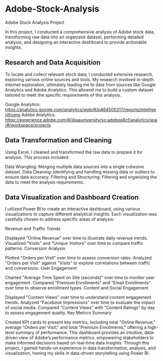 # Adobe-Stock-Analysis
Adobe Stock Analysis Project

In this project, I conducted a comprehensive analysis of Adobe stock data, transforming raw data into an organized dataset, performing detailed analysis, and designing an interactive dashboard to provide actionable insights.

## Research and Data Acquisition
To locate and collect relevant stock data, I conducted extensive research, exploring various online sources and tools. My research involved in-depth internet exploration, ultimately leading me to data from sources like Google Analytics and Adobe Analytics. This allowed me to build a custom dataset tailored to meet the specific requirements of this analysis.

Google Analytics: https://analytics.google.com/analytics/web/#/p464505317/reports/intelligenthome
Adobe Analytics: https://experience.adobe.com/#/@aauniversity/so:adobea8cf/analytics/spa/#/workspace/projects

## Data Transformation and Cleaning
Using Excel, I cleaned and transformed the raw data to prepare it for analysis. This process included:

Data Wrangling: Merging multiple data sources into a single cohesive dataset.
Data Cleaning: Identifying and handling missing data or outliers to ensure data accuracy.
Filtering and Structuring: Filtering and organizing the data to meet the analysis requirements.

## Data Visualization and Dashboard Creation
I utilized Power BI to create an interactive dashboard, using various visualizations to capture different analytical insights. Each visualization was carefully chosen to address specific areas of analysis:

Revenue and Traffic Trends

Displayed "Online Revenue" over time to illustrate daily revenue trends.
Visualized "Visits" and "Unique Visitors" over time to compare traffic patterns.
Conversion Analysis

Plotted "Orders per Visit" over time to assess conversion rates.
Analyzed "Orders per Visit" against "Visits" to explore correlations between traffic and conversions.
User Engagement

Charted "Average Time Spent on Site (seconds)" over time to monitor user engagement.
Compared "Premium Enrollments" and "Email Enrollments" over time to observe enrollment types.
Content and Social Engagement

Displayed "Content Views" over time to understand content engagement trends.
Analyzed "Facebook Impressions" over time to evaluate the impact of social media.
Compared "Content Views" with "Content Ratings" by day to assess engagement quality.
Key Metrics Summary

Created KPI cards to present key metrics, including total "Online Revenue," average "Orders per Visit," and total "Premium Enrollments," offering a high-level summary of performance.
This dashboard provides an intuitive, data-driven view of Adobe’s performance metrics, empowering stakeholders to make informed decisions based on real-time data insights. Through this project, I gained hands-on experience in data transformation, analysis, and visualization, honing my skills in data-driven storytelling using Power BI.
